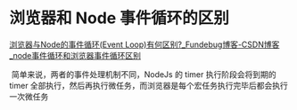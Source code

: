 # 浏览器和 Node 事件循环的区别

[浏览器与Node的事件循环(Event Loop)有何区别?_Fundebug博客-CSDN博客_node事件循环和浏览器事件循环区别](https://blog.csdn.net/Fundebug/article/details/86487117)

​	简单来说，两者的事件处理机制不同，NodeJs 的 timer 执行阶段会将到期的 timer 全部执行，然后再执行微任务，而浏览器是每个宏任务执行完毕后都会执行一次微任务